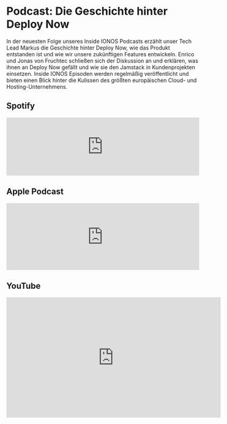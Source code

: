 ﻿---
description: 'In der neuesten Folge unseres Inside IONOS Podcasts erzählt unser Tech Lead Markus die Geschichte hinter Deploy Now, wie das Produkt entstanden ist und wie wir unsere zukünftigen Features entwickeln.'
created: '2021-08-06'
author: 'markus-hunsalz'
tags:
        - podcast
hidden: true

---

# Podcast: Die Geschichte hinter Deploy Now
In der neuesten Folge unseres Inside IONOS Podcasts erzählt unser Tech Lead Markus die Geschichte hinter Deploy Now, wie das Produkt entstanden ist und wie wir unsere zukünftigen Features entwickeln. Enrico und Jonas von Fruchtec schließen sich der Diskussion an und erklären, was ihnen an Deploy Now gefällt und wie sie den Jamstack in Kundenprojekten einsetzen. Inside IONOS Episoden werden regelmäßig veröffentlicht und bieten einen Blick hinter die Kulissen des größten europäischen Cloud- und Hosting-Unternehmens.

## Spotify
<iframe src="https://open.spotify.com/embed/episode/6jc54XhH39PIcxhZbXw35J" width="100%" height="152" frameBorder="0" allowtransparency="true" allow="encrypted-media"></iframe>

## Apple Podcast
<iframe allow="autoplay *; encrypted-media *; fullscreen *" frameborder="0" height="175" style="width:100%;max-width:660px;overflow:hidden;background:transparent;" sandbox="allow-forms allow-popups allow-same-origin allow-scripts allow-storage-access-by-user-activation allow-top-navigation-by-user-activation" src="https://embed.podcasts.apple.com/us/podcast/deploy-now-website-via-github-ver%C3%B6ffentlichen/id1501677939?i=1000531186091"></iframe>

## YouTube
<iframe width="560" height="315" src="https://www.youtube-nocookie.com/embed/bEcYDvsGols" title="YouTube video player" frameborder="0" allow="accelerometer; autoplay; clipboard-write; encrypted-media; gyroscope; picture-in-picture" allowfullscreen></iframe>

